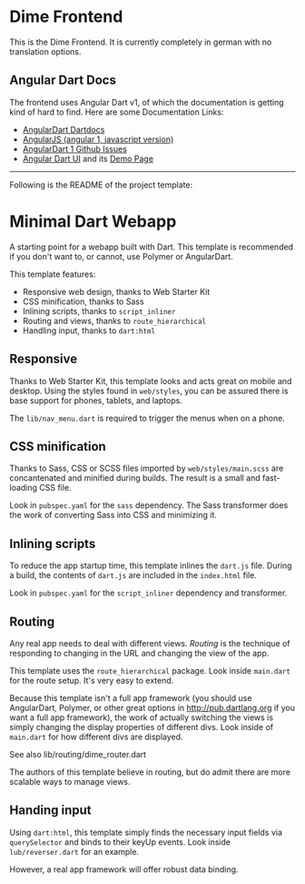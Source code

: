 # Dime Frontend
This is the Dime Frontend. It is currently completely in german with no translation options.

## Angular Dart Docs

The frontend uses Angular Dart v1, of which the documentation is getting kind of hard to find. Here are some Documentation Links:
* [AngularDart Dartdocs](https://www.dartdocs.org/documentation/angular/1.1.2%2B2/index.html)
* [AngularJS (angular 1, javascript version)](https://docs.angularjs.org/guide)
* [AngularDart 1 Github Issues](https://github.com/dart-archive/angular.dart/issues)
* [Angular Dart UI](https://github.com/akserg/angular.dart.ui) and its [Demo Page](http://akserg.github.io/angular.dart.ui.demo/index.html)

---
Following is the README of the project template:

# Minimal Dart Webapp

A starting point for a webapp built with Dart. This template
is recommended if you don't want to, or
cannot, use Polymer or AngularDart.

This template features:

* Responsive web design, thanks to Web Starter Kit
* CSS minification, thanks to Sass
* Inlining scripts, thanks to `script_inliner`
* Routing and views, thanks to `route_hierarchical`
* Handling input, thanks to `dart:html`

## Responsive

Thanks to Web Starter Kit, this template looks and acts great on
mobile and desktop. Using the styles found in `web/styles`, you can
be assured there is base support for phones, tablets, and laptops.

The `lib/nav_menu.dart` is required to trigger the menus when on a phone.

## CSS minification

Thanks to Sass, CSS or SCSS files imported by `web/styles/main.scss`
are concantenated and minified during builds. The result is a small
and fast-loading CSS file.

Look in `pubspec.yaml` for the `sass` dependency. The Sass transformer
does the work of converting Sass into CSS and minimizing it.

## Inlining scripts

To reduce the app startup time, this template inlines the `dart.js` file.
During a build, the contents of `dart.js` are included in the `index.html`
file.

Look in `pubspec.yaml` for the `script_inliner` dependency and transformer.

## Routing

Any real app needs to deal with different views. _Routing_ is the technique
of responding to changing in the URL and changing the view of the app.

This template uses the `route_hierarchical` package. Look inside `main.dart`
for the route setup. It's very easy to extend.

Because this template isn't a full app framework (you should use
AngularDart, Polymer, or other great options in http://pub.dartlang.org
if you want a full app framework), the work of actually switching the views
is simply changing the display properties of different divs. Look inside
of `main.dart` for how different divs are displayed.

See also
    lib/routing/dime_router.dart

The authors of this template believe in routing, but do admit there are
more scalable ways to manage views.

## Handing input

Using `dart:html`, this template simply finds the necessary input fields
via `querySelector` and binds to their keyUp events. Look inside
`lub/reverser.dart` for an example.

However, a real app framework will offer robust data binding.
